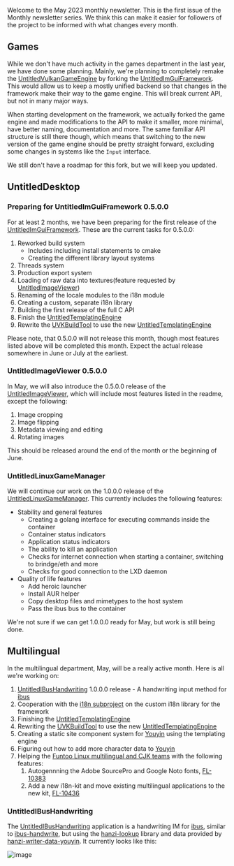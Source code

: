 Welcome to the May 2023 monthly newsletter. This is the first issue of the Monthly newsletter series. We think this can make it easier for followers
of the project to be informed with what changes every month.

## Games
While we don't have much activity in the games department in the last year, we have done some planning. Mainly, we're planning to completely remake the
[UntitledVulkanGameEngine](https://github.com/MadLadSquad/UntitledVulkanGameEngine) by forking the 
[UntitledImGuiFramework](https://github.com/MadLadSquad/UntitledImGuiFramework). This would allow us to keep a mostly unified backend so that changes
in the framework make their way to the game engine. This will break current API, but not in many major ways.

When starting development on the framework, we actually forked the game engine and made modifications to the API to make it smaller, more minimal, have better
naming, documentation and more. The same familiar API structure is still there though, which means that switching to the new version of the game engine should
be pretty straight forward, excluding some changes in systems like the `Input` interface.

We still don't have a roadmap for this fork, but we will keep you updated.

## UntitledDesktop
### Preparing for UntitledImGuiFramework 0.5.0.0
For at least 2 months, we have been preparing for the first release of the [UntitledImGuiFramework](https://github.com/MadLadSquad/UntitledImGuiFramework).
These are the current tasks for 0.5.0.0:
1. Reworked build system
   - Includes including install statements to cmake
   - Creating the different library layout systems
1. Threads system
1. Production export system
1. Loading of raw data into textures(feature requested by [UntitledImageViewer](https://github.com/MadLadSquad/UntitledImageViewer))
1. Renaming of the locale modules to the i18n module
1. Creating a custom, separate i18n library
1. Building the first release of the full C API
1. Finish the [UntitledTemplatingEngine](https://github.com/MadLadSquad/UntitledTemplatingEngine)
1. Rewrite the [UVKBuildTool](https://github.com/MadLadSquad/UVKBuildTool) to use the new 
   [UntitledTemplatingEngine](https://github.com/MadLadSquad/UntitledTemplatingEngine)

Please note, that 0.5.0.0 will not release this month, though most features listed above will be completed this month. Expect the actual release somewhere in
June or July at the earliest.

### UntitledImageViewer 0.5.0.0
In May, we will also introduce the 0.5.0.0 release of the [UntitledImageViewer](https://github.com/MadLadSquad/UntitledImageViewer), which will include most
features listed in the readme, except the following:
1. Image cropping
1. Image flipping
1. Metadata viewing and editing
1. Rotating images

This should be released around the end of the month or the beginning of June.

### UntitledLinuxGameManager
We will continue our work on the 1.0.0.0 release of the [UntitledLinuxGameManager](https://github.com/MadLadSquad/UntitledLinuxGameManager). This currently
includes the following features:

- Stability and general features
  - Creating a golang interface for executing commands inside the container
  - Container status indicators
  - Application status indicators
  - The ability to kill an application
  - Checks for internet connection when starting a container, switching to brindge/eth and more
  - Checks for good connection to the LXD daemon
- Quality of life features
  - Add heroic launcher
  - Install AUR helper
  - Copy desktop files and mimetypes to the host system
  - Pass the ibus bus to the container

We're not sure if we can get 1.0.0.0 ready for May, but work is still being done.

## Multilingual
In the multilingual department, May, will be a really active month. Here is all we're working on:
1. [UntitledIBusHandwriting](https://github.com/MadLadSquad/UntitledIBusHandwriting) 1.0.0.0 release - A handwriting input method for 
   [ibus](https://en.wikipedia.org/wiki/Intelligent_Input_Bus)
1. Cooperation with the [i18n subproject](https://madladsquad.com/untitled-desktop/subprojects/i18n) on the custom i18n library for the framework
1. Finishing the [UntitledTemplatingEngine](https://github.com/MadLadSquad/UntitledTemplatingEngine)
1. Rewriting the [UVKBuildTool](https://github.com/MadLadSquad/UVKBuildTool) to use the new 
   [UntitledTemplatingEngine](https://github.com/MadLadSquad/UntitledTemplatingEngine)
1. Creating a static site component system for [Youyin](https://youyin.madladsquad.com/) using the templating engine 
1. Figuring out how to add more character data to [Youyin](https://youyin.madladsquad.com/)
1. Helping the [Funtoo Linux multilingual and CJK teams](https://www.funtoo.org/Funtoo:Multilingual) with the following features:
   1. Autogennning the Adobe SourcePro and Google Noto fonts, [FL-10383](https://bugs.funtoo.org/browse/FL-10383)
   1. Add a new i18n-kit and move existing multilingual applications to the new kit, [FL-10436](https://bugs.funtoo.org/browse/FL-10436)

### UntitledIBusHandwriting
The [UntitledIBusHandwriting](https://github.com/MadLadSquad/UntitledIBusHandwriting) application is a handwriting IM for 
[ibus](https://en.wikipedia.org/wiki/Intelligent_Input_Bus), similar to [ibus-handwrite](https://github.com/microcai/ibus-handwrite), but using the 
[hanzi-lookup](https://github.com/gugray/hanzi_lookup/) library and data provided by 
[hanzi-writer-data-youyin](https://github.com/MadLadSquad/hanzi-writer-data-youyin/). It currently looks like this:

![image](https://user-images.githubusercontent.com/40400590/235936245-1f1835aa-8ba2-4d3a-af77-f690ffd84a4f.png)
